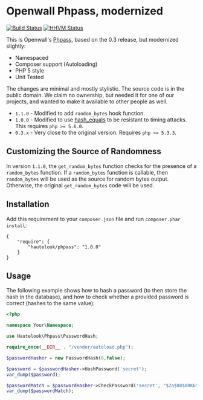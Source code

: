 Openwall Phpass, modernized
===========================

[![Build Status](https://secure.travis-ci.org/hautelook/phpass.png?branch=master)](http://travis-ci.org/hautelook/phpass)
[![HHVM Status](http://hhvm.h4cc.de/badge/hautelook/phpass.png)](http://hhvm.h4cc.de/package/hautelook/phpass)

This is Openwall's [Phpass](http://openwall.com/phpass/), based on the 0.3 release, but modernized slightly:

- Namespaced
- Composer support (Autoloading)
- PHP 5 style
- Unit Tested

The changes are minimal and mostly stylistic. The source code is in the public domain. We claim no ownership, but needed it for one of our projects, and wanted to make it available to other people as well.

* `1.1.0` - Modified to add `random_bytes` hook function.
* `1.0.0` - Modified to use [hash_equals](http://php.net/hash_equals) to be resistant to timing attacks. This requires `php >= 5.6.0`.
* `0.3.x` - Very close to the original version. Requires `php >= 5.3.3`.

## Customizing the Source of Randomness

In version `1.1.0`, the `get_random_bytes` function checks for the presence of a `random_bytes` function. If a `random_bytes` function is callable, then `random_bytes` will be used as the source for random bytes output. Otherwise, the original `get_random_bytes` code will be used.

## Installation ##

Add this requirement to your `composer.json` file and run `composer.phar install`:

    {
        "require": {
            "hautelook/phpass": "1.0.0"
        }
    }

## Usage ##

The following example shows how to hash a password (to then store the hash in the database), and how to check whether a provided password is correct (hashes to the same value):

``` php
<?php

namespace Your\Namespace;

use Hautelook\Phpass\PasswordHash;

require_once(__DIR__ . "/vendor/autoload.php");

$passwordHasher = new PasswordHash(8,false);

$password = $passwordHasher->HashPassword('secret');
var_dump($password);

$passwordMatch = $passwordHasher->CheckPassword('secret', "$2a$08$0RK6Yw6j9kSIXrrEOc3dwuDPQuT78HgR0S3/ghOFDEpOGpOkARoSu");
var_dump($passwordMatch);

